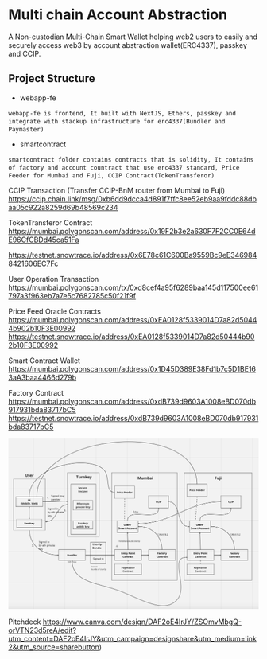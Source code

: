 
# Multi chain Account Abstraction

A Non-custodian Multi-Chain Smart Wallet helping web2 users to easily and 
securely access web3 by account abstraction wallet(ERC4337), passkey and CCIP.

## Project Structure

- webapp-fe
```
webapp-fe is frontend, It built with NextJS, Ethers, passkey and integrate with stackup infrastructure for erc4337(Bundler and Paymaster)
```
- smartcontract
```
smartcontract folder contains contracts that is solidity, It contains of factory and account countract that use erc4337 standard, Price Feeder for Mumbai and Fuji, CCIP Contract(TokenTransferor)
```

CCIP Transaction (Transfer CCIP-BnM router from Mumbai to Fuji)
https://ccip.chain.link/msg/0xb6dd9dcca4d891f7ffc8ee52eb9aa9fddc88dbaa05c922a8259d69b48569c234

TokenTransferor Contract
https://mumbai.polygonscan.com/address/0x19F2b3e2a630F7F2CC0E64dE96CfCBDd45ca51Fa

https://testnet.snowtrace.io/address/0x6E78c61C600Ba9559Bc9eE3469848421606EC7Fc

User Operation Transaction 
https://mumbai.polygonscan.com/tx/0xd8cef4a95f6289baa145d117500ee61797a3f963eb7a7e5c7682785c50f21f9f

Price Feed Oracle Contracts 
https://mumbai.polygonscan.com/address/0xEA0128f5339014D7a82d50444b902b10F3E00992
https://testnet.snowtrace.io/address/0xEA0128f5339014D7a82d50444b902b10F3E00992
 
Smart Contract Wallet 
https://mumbai.polygonscan.com/address/0x1D45D389E38Fd1b7c5D1BE163aA3baa4466d279b

Factory Contract
https://mumbai.polygonscan.com/address/0xdB739d9603A1008eBD070db917931bda83717bC5
https://testnet.snowtrace.io/address/0xdB739d9603A1008eBD070db917931bda83717bC5

![Screenshot](screenshot2.png)

Pitchdeck
https://www.canva.com/design/DAF2oE4IrJY/ZSOmvMbgQ-orVTN23d5reA/edit?utm_content=DAF2oE4IrJY&utm_campaign=designshare&utm_medium=link2&utm_source=sharebutton)


